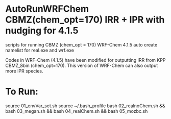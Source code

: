 # AutoRunWRFChem CBMZ(chem_opt=170) IRR + IPR with nudging for 4.1.5
scripts for running CBMZ (chem_opt = 170) WRF-Chem 4.1.5
auto create namelist for real.exe and wrf.exe

Codes in WRF-Chem (4.1.5) have been modified for outputting IRR from KPP CBMZ_8bin (chem_opt=170).
This version of WRF-Chem can also output more IPR species.


# To Run: 
source 01_envVar_set.sh
source ~/.bash_profile
bash 02_realnoChem.sh && bash 03_megan.sh && bash 04_realChem.sh && bash 05_mozbc.sh

